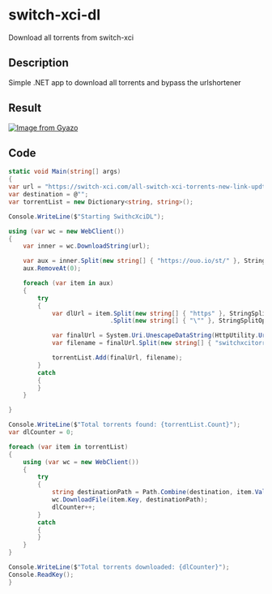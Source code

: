 # switch-xci-dl
Download all torrents from switch-xci

## Description
Simple .NET app to download all torrents and bypass the urlshortener

## Result

[![Image from Gyazo](https://i.gyazo.com/56062a094ee2028b592ee60c65aafb92.png)](https://gyazo.com/56062a094ee2028b592ee60c65aafb92)

## Code

```csharp
static void Main(string[] args)
{
var url = "https://switch-xci.com/all-switch-xci-torrents-new-link-updt";
var destination = @"";
var torrentList = new Dictionary<string, string>();

Console.WriteLine($"Starting SwithcXciDL");

using (var wc = new WebClient())
{
	var inner = wc.DownloadString(url);

	var aux = inner.Split(new string[] { "https://ouo.io/st/" }, StringSplitOptions.None).ToList();
	aux.RemoveAt(0);

	foreach (var item in aux)
	{
		try
		{
			var dlUrl = item.Split(new string[] { "https" }, StringSplitOptions.None)[1]
							.Split(new string[] { "\"" }, StringSplitOptions.None)[0];

			var finalUrl = System.Uri.UnescapeDataString(HttpUtility.UrlDecode($"https{dlUrl}"));
			var filename = finalUrl.Split(new string[] { "switchxcitorrent/" }, StringSplitOptions.None)[1];

			torrentList.Add(finalUrl, filename);
		}
		catch
		{
		}
	}

}

Console.WriteLine($"Total torrents found: {torrentList.Count}");
var dlCounter = 0;

foreach (var item in torrentList)
{
	using (var wc = new WebClient())
	{
		try
		{
			string destinationPath = Path.Combine(destination, item.Value);
			wc.DownloadFile(item.Key, destinationPath);
			dlCounter++;
		}
		catch
		{
		}
	}
}

Console.WriteLine($"Total torrents downloaded: {dlCounter}");
Console.ReadKey();
}
```
